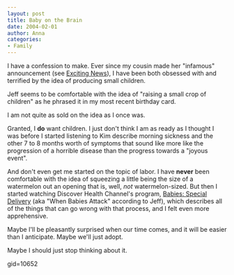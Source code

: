 ```yaml
---
layout: post
title: Baby on the Brain
date: 2004-02-01
author: Anna
categories:
- Family
---
```


I have a confession to make. Ever since my cousin made her "infamous"
announcement (see [Exciting News][1]), I have been both obsessed with and
terrified by the idea of producing small children.

Jeff seems to be comfortable with the idea of "raising a small crop of
children" as he phrased it in my most recent birthday card.

I am not quite as sold on the idea as I once was.

Granted, I **do** want children. I just don't think I am as ready as I thought
I was before I started listening to Kim describe morning sickness and the
other 7 to 8 months worth of symptoms that sound like more like the
progression of a horrible disease than the progress towards a "joyous event".

And don't even get me started on the topic of labor. I have **never** been
comfortable with the idea of squeezing a little being the size of a watermelon
out an opening that is, well, _not_ watermelon-sized. But then I started
watching Discover Health Channel's program, [ Babies: Special Delivery][2]
(aka "When Babies Attack" according to Jeff), which describes all of the
things that can go wrong with that process, and I felt even more apprehensive.

Maybe I'll be pleasantly surprised when our time comes, and it will be easier
than I anticipate. Maybe we'll just adopt.

Maybe I should just stop thinking about it.

[1]: /2003/12/exciting-news
[2]: http://health.discovery.com/schedule/episode.jsp?episode=14&cpi=83354&
gid=10652
